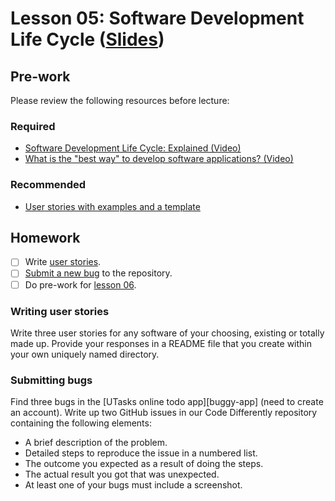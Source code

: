 # Lesson 05: Software Development Life Cycle ([Slides](https://code-differently.github.io/code-differently-24-q4/slides/#/lesson_05))

## Pre-work

Please review the following resources before lecture:

### Required
* [Software Development Life Cycle: Explained (Video)](https://www.youtube.com/watch?v=SaCYkPD4_K0)
* [What is the "best way" to develop software applications? (Video)](https://www.youtube.com/watch?v=oNmcX6Gozg0)

### Recommended
* [User stories with examples and a template](https://www.atlassian.com/agile/project-management/user-stories)

## Homework

- [ ] Write [user stories](#writing-user-stories).
- [ ] [Submit a new bug](#submitting-bugs) to the repository.
- [ ] Do pre-work for [lesson 06](/lesson_06/).

### Writing user stories

Write three user stories for any software of your choosing, existing or totally made up. Provide your responses in a README file that you create within your own uniquely named directory.

### Submitting bugs

Find three bugs in the [UTasks online todo app][buggy-app] (need to create an account). Write up two GitHub issues in our Code Differently repository containing the following elements:

* A brief description of the problem.
* Detailed steps to reproduce the issue in a numbered list.
* The outcome you expected as a result of doing the steps.
* The actual result you got that was unexpected.
* At least one of your bugs must include a screenshot.
